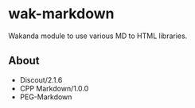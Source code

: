 wak-markdown
============

Wakanda module to use various MD to HTML libraries.

About
-----
* Discout/2.1.6
* CPP Markdown/1.0.0
* PEG-Markdown
